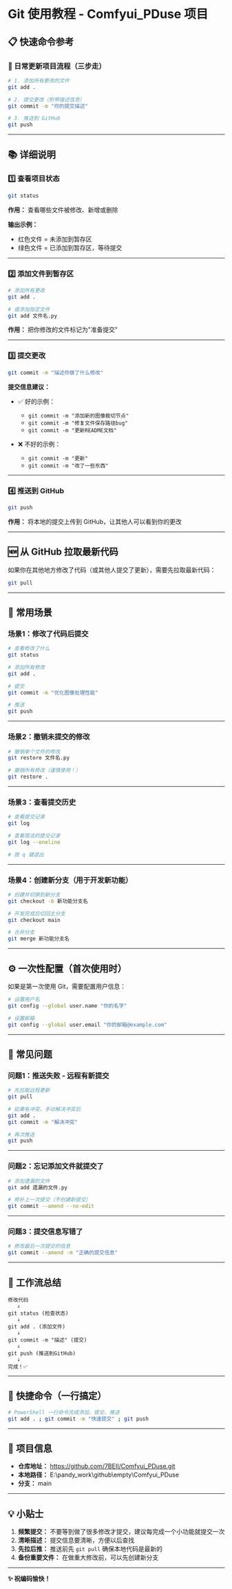 # Git 使用教程 - Comfyui_PDuse 项目

## 📋 快速命令参考

### 🔄 日常更新项目流程（三步走）

```bash
# 1. 添加所有更改的文件
git add .

# 2. 提交更改（附带描述信息）
git commit -m "你的提交描述"

# 3. 推送到 GitHub
git push
```

---

## 📚 详细说明

### 1️⃣ 查看项目状态

```bash
git status
```

**作用：** 查看哪些文件被修改、新增或删除

**输出示例：**
- 红色文件 = 未添加到暂存区
- 绿色文件 = 已添加到暂存区，等待提交

---

### 2️⃣ 添加文件到暂存区

```bash
# 添加所有更改
git add .

# 或添加指定文件
git add 文件名.py
```

**作用：** 把你修改的文件标记为"准备提交"

---

### 3️⃣ 提交更改

```bash
git commit -m "描述你做了什么修改"
```

**提交信息建议：**
- ✅ 好的示例：
  - `git commit -m "添加新的图像裁切节点"`
  - `git commit -m "修复文件保存路径bug"`
  - `git commit -m "更新README文档"`
  
- ❌ 不好的示例：
  - `git commit -m "更新"`
  - `git commit -m "改了一些东西"`

---

### 4️⃣ 推送到 GitHub

```bash
git push
```

**作用：** 将本地的提交上传到 GitHub，让其他人可以看到你的更改

---

## 🆕 从 GitHub 拉取最新代码

如果你在其他地方修改了代码（或其他人提交了更新），需要先拉取最新代码：

```bash
git pull
```

---

## 🔧 常用场景

### 场景1：修改了代码后提交

```bash
# 查看修改了什么
git status

# 添加所有修改
git add .

# 提交
git commit -m "优化图像处理性能"

# 推送
git push
```

---

### 场景2：撤销未提交的修改

```bash
# 撤销单个文件的修改
git restore 文件名.py

# 撤销所有修改（谨慎使用！）
git restore .
```

---

### 场景3：查看提交历史

```bash
# 查看提交记录
git log

# 查看简洁的提交记录
git log --oneline

# 按 q 键退出
```

---

### 场景4：创建新分支（用于开发新功能）

```bash
# 创建并切换到新分支
git checkout -b 新功能分支名

# 开发完成后切回主分支
git checkout main

# 合并分支
git merge 新功能分支名
```

---

## ⚙️ 一次性配置（首次使用时）

如果是第一次使用 Git，需要配置用户信息：

```bash
# 设置用户名
git config --global user.name "你的名字"

# 设置邮箱
git config --global user.email "你的邮箱@example.com"
```

---

## 🚨 常见问题

### 问题1：推送失败 - 远程有新提交

```bash
# 先拉取远程更新
git pull

# 如果有冲突，手动解决冲突后
git add .
git commit -m "解决冲突"

# 再次推送
git push
```

---

### 问题2：忘记添加文件就提交了

```bash
# 添加遗漏的文件
git add 遗漏的文件.py

# 修补上一次提交（不创建新提交）
git commit --amend --no-edit
```

---

### 问题3：提交信息写错了

```bash
# 修改最后一次提交的信息
git commit --amend -m "正确的提交信息"
```

---

## 📝 工作流总结

```
修改代码
   ↓
git status (检查状态)
   ↓
git add . (添加文件)
   ↓
git commit -m "描述" (提交)
   ↓
git push (推送到GitHub)
   ↓
完成！✅
```

---

## 🎯 快捷命令（一行搞定）

```bash
# PowerShell 一行命令完成添加、提交、推送
git add . ; git commit -m "快速提交" ; git push
```

---

## 📌 项目信息

- **仓库地址：** https://github.com/7BEII/Comfyui_PDuse.git
- **本地路径：** E:\pandy_work\github\empty\Comfyui_PDuse
- **分支：** main

---

## 💡 小贴士

1. **频繁提交：** 不要等到做了很多修改才提交，建议每完成一个小功能就提交一次
2. **清晰描述：** 提交信息要清晰，方便以后查找
3. **先拉后推：** 推送前先 `git pull` 确保本地代码是最新的
4. **备份重要文件：** 在做重大修改前，可以先创建新分支

---

**✨ 祝编码愉快！**

